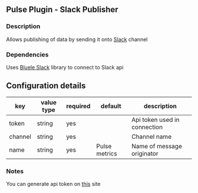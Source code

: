 ## Pulse Plugin - Slack Publisher


### Description

Allows publishing of data by sending it onto [Slack](http://slack.com) channel

### Dependencies

Uses [Bluele Slack](https://github.com/bluele/slack) library to connect to Slack api

## Configuration details

| key      | value type | required | default  | description  |
|----------|------------|----------|----------|--------------|
| token | string | yes | | Api token used in connection |
| channel | string | yes | | Channel name |
| name | string | yes | Pulse metrics | Name of message originator |

### Notes

You can generate api token on [this](https://api.slack.com/web) site
